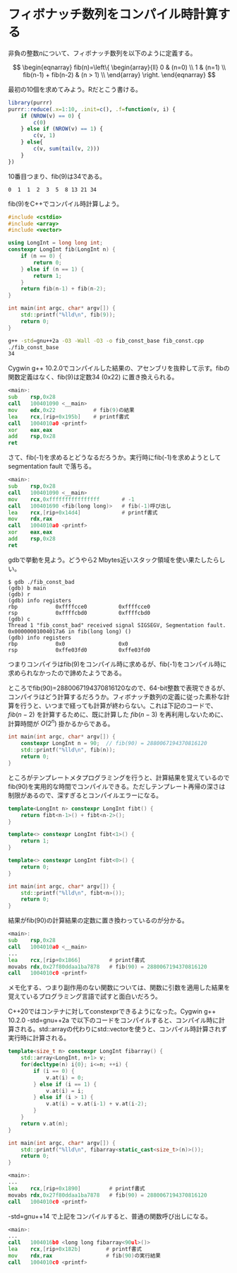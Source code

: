 # フィボナッチ数列をコンパイル時計算する

非負の整数$n$について、フィボナッチ数列を以下のように定義する。

$$
\begin{eqnarray}
fib(n)=\left\{ \begin{array}{ll}
0 & (n=0) \\
1 & (n=1) \\
fib(n-1) + fib(n-2) & (n > 1) \\
\end{array} \right.
\end{eqnarray}
$$

最初の10個を求めてみよう。Rだとこう書ける。

```R
library(purrr)
purrr::reduce(.x=1:10, .init=c(), .f=function(v, i) {
    if (NROW(v) == 0) {
        c(0)
    } else if (NROW(v) == 1) {
        c(v, 1)
    } else{
        c(v, sum(tail(v, 2)))
    }
})
```

10番目つまり、fib(9)は34である。

```text
0  1  1  2  3  5  8 13 21 34
```

fib(9)をC++でコンパイル時計算しよう。

```c++
#include <cstdio>
#include <array>
#include <vector>

using LongInt = long long int;
constexpr LongInt fib(LongInt n) {
    if (n == 0) {
        return 0;
    } else if (n == 1) {
        return 1;
    }
    return fib(n-1) + fib(n-2);
}

int main(int argc, char* argv[]) {
    std::printf("%lld\n", fib(9));
    return 0;
}
```

```bash
g++ -std=gnu++2a -O3 -Wall -O3 -o fib_const_base fib_const.cpp
./fib_const_base
34
```

Cygwin g++ 10.2.0でコンパイルした結果の、アセンブリを抜粋して示す。fibの関数定義はなく、fib(9)は定数34 (0x22) に置き換えられる。

```asm
<main>:
sub    rsp,0x28
call   100401090 <__main>
mov    edx,0x22            # fib(9)の結果
lea    rcx,[rip+0x195b]    # printf書式
call   1004010a0 <printf>
xor    eax,eax
add    rsp,0x28
ret
```

さて、fib(-1)を求めるとどうなるだろうか。実行時にfib(-1)を求めようとして segmentation fault で落ちる。

```asm
<main>:
sub    rsp,0x28
call   100401090 <__main>
mov    rcx,0xffffffffffffffff       # -1
call   100401690 <fib(long long)>   # fib(-1)呼び出し
lea    rcx,[rip+0x14d4]             # printf書式
mov    rdx,rax
call   1004010a0 <printf>
xor    eax,eax
add    rsp,0x28
ret
```

gdbで挙動を見よう。どうやら2 Mbytes近いスタック領域を使い果たしたらしい。

```text
$ gdb ./fib_const_bad
(gdb) b main
(gdb) r
(gdb) info registers
rbp            0xffffcce0          0xffffcce0
rsp            0xffffcbd0          0xffffcbd0
(gdb) c
Thread 1 "fib_const_bad" received signal SIGSEGV, Segmentation fault.
0x00000001004017a6 in fib(long long) ()
(gdb) info registers
rbp            0x0                 0x0
rsp            0xffe03fd0          0xffe03fd0
```

つまりコンパイラはfib(9)をコンパイル時に求めるが、fib(-1)をコンパイル時に求められなかったので諦めたようである。

ところでfib(90)=2880067194370816120なので、64-bit整数で表現できるが、コンパイラはどう計算するだろうか。フィボナッチ数列の定義に従った素朴な計算を行うと、いつまで経っても計算が終わらない。これは下記のコードで、 ${fib}(n-2)$ を計算するために、既に計算した ${fib}(n-3)$ を再利用しないために、計算時間が $O(2^n)$ 掛かるからである。

```c++
int main(int argc, char* argv[]) {
    constexpr LongInt n = 90;  // fib(90) = 2880067194370816120
    std::printf("%lld\n", fib(n));
    return 0;
}
```

ところがテンプレートメタプログラミングを行うと、計算結果を覚えているのでfib(90)を実用的な時間でコンパイルできる。ただしテンプレート再帰の深さは制限があるので、深すぎるとコンパイルエラーになる。

```c++
template<LongInt n> constexpr LongInt fibt() {
    return fibt<n-1>() + fibt<n-2>();
}

template<> constexpr LongInt fibt<1>() {
    return 1;
}

template<> constexpr LongInt fibt<0>() {
    return 0;
}

int main(int argc, char* argv[]) {
    std::printf("%lld\n", fibt<n>());
    return 0;
}
```

結果がfib(90)の計算結果の定数に置き換わっているのが分かる。

```asm
<main>:
sub    rsp,0x28
call   1004010a0 <__main>
...
lea    rcx,[rip+0x1866]         # printf書式
movabs rdx,0x27f80ddaa1ba7878   # fib(90) = 2880067194370816120
call   1004010c0 <printf>
```

メモ化する、つまり副作用のない関数については、関数に引数を適用した結果を覚えているプログラミング言語で試すと面白いだろう。

C++20ではコンテナに対してconstexprできるようになった。Cygwin g++ 10.2.0 -std=gnu++2a で以下のコードをコンパイルすると、コンパイル時に計算される。std::arrayの代わりにstd::vectorを使うと、コンパイル時計算されず実行時に計算される。

```c++
template<size_t n> constexpr LongInt fibarray() {
    std::array<LongInt, n+1> v;
    for(decltype(n) i{0}; i<=n; ++i) {
        if (i == 0) {
            v.at(i) = 0;
        } else if (i == 1) {
            v.at(i) = i;
        } else if (i > 1) {
            v.at(i) = v.at(i-1) + v.at(i-2);
        }
    }
    return v.at(n);
}

int main(int argc, char* argv[]) {
    std::printf("%lld\n", fibarray<static_cast<size_t>(n)>());
    return 0;
}
```

```asm
<main>:
...
lea    rcx,[rip+0x1890]         # printf書式
movabs rdx,0x27f80ddaa1ba7878   # fib(90) = 2880067194370816120
call   1004010c0 <printf>
```

-std=gnu++14 で上記をコンパイルすると、普通の関数呼び出しになる。

```asm
<main>:
...
call   1004016b0 <long long fibarray<90ul>()>
lea    rcx,[rip+0x182b]        # printf書式
mov    rdx,rax                 # fib(90)の実行結果
call   1004010c0 <printf>
```
